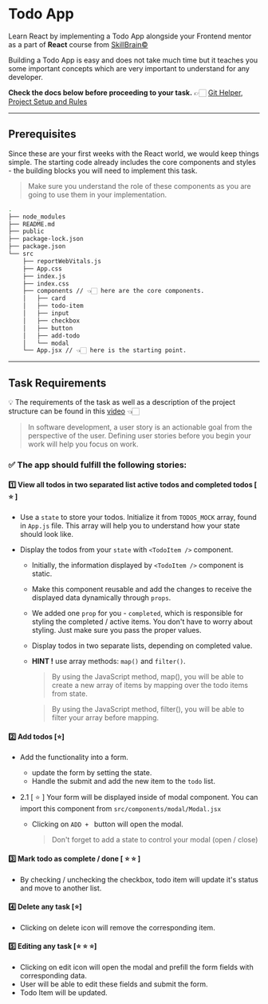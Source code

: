 # Todo App

Learn React by implementing a Todo App alongside your Frontend mentor as a part of **React** course from [SkillBrain©](https://skillbrain.com/)

Building a Todo App is easy and does not take much time but it teaches you some important concepts which are very important to understand for any developer.

**Check the docs below before proceeding to your task.**
👉🏻 [Git Helper, Project Setup and Rules](./GIT_HOW_TO.md)

---

## Prerequisites

Since these are your first weeks with the React world, we would keep things simple. The starting code already includes the core components and styles - the building blocks you will need to implement this task.

> Make sure you understand the role of these components as you are going to use them in your implementation.

```zsh
.
├── node_modules
├── README.md
├── public
├── package-lock.json
├── package.json
└── src
    ├── reportWebVitals.js
    ├── App.css
    ├── index.js
    ├── index.css
    ├── components // 👈🏻 here are the core components.
    │   ├── card
    │   ├── todo-item
    │   ├── input
    │   ├── checkbox
    │   ├── button
    │   ├── add-todo
    │   └── modal
    └── App.jsx // 👈🏻 here is the starting point.

```

---

## Task Requirements

💡 The requirements of the task as well as a description of the project structure can be found in this [video](https://www.youtube.com/watch?v=epM9Fy_KaeQ&t=8s&ab_channel=SkillBrain) 👈🏻

> In software development, a user story is an actionable goal from the perspective of the user. Defining user stories before you begin your work will help you focus on work.

### ✅ The app should fulfill the following stories:

#### 1️⃣ View all todos in two separated list **active todos** and **completed todos** [ ⭐️ ]

- Use a `state` to store your todos. Initialize it from `TODOS_MOCK` array, found in `App.js` file. This array will help you to understand how your state should look like.
- Display the todos from your `state` with `<TodoItem />` component.

  - Initially, the information displayed by `<TodoItem />` component is static.
  - Make this component reusable and add the changes to receive the displayed data dynamically through `props`.
  - We added one `prop` for you - `completed`, which is responsible for styling the completed / active items. You don't have to worry about styling. Just make sure you pass the proper values.
  - Display todos in two separate lists, depending on completed value.
  - **HINT !** use array methods: `map()` and `filter()`.

    > By using the JavaScript method, map(), you will be able to create a new array of items by mapping over the todo items from state.

    > By using the JavaScript method, filter(), you will be able to filter your array before mapping.

#### 2️⃣ Add todos [⭐️]

- Add the functionality into a form.

  - update the form by setting the state.
  - Handle the submit and add the new item to the `todo` list.

- 2.1 [ ⭐️ ] Your form will be displayed inside of modal component. You can import this component from `src/components/modal/Modal.jsx`
  - Clicking on `ADD + ` button will open the modal.
    > Don't forget to add a state to control your modal (open / close)

#### 3️⃣ Mark todo as complete / done [ ⭐️ ⭐️ ]

- By checking / unchecking the checkbox, todo item will update it's status and move to another list.

#### 4️⃣ Delete any task [⭐️]

- Clicking on delete icon will remove the corresponding item.

#### 5️⃣ Editing any task [⭐️ ⭐️ ⭐️]

- Clicking on edit icon will open the modal and prefill the form fields with corresponding data.
- User will be able to edit these fields and submit the form.
- Todo Item will be updated.
